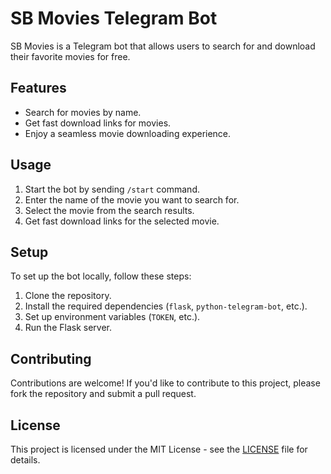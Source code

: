 # SB Movies Telegram Bot

SB Movies is a Telegram bot that allows users to search for and download their favorite movies for free.

## Features

- Search for movies by name.
- Get fast download links for movies.
- Enjoy a seamless movie downloading experience.

## Usage

1. Start the bot by sending `/start` command.
2. Enter the name of the movie you want to search for.
3. Select the movie from the search results.
4. Get fast download links for the selected movie.

## Setup

To set up the bot locally, follow these steps:

1. Clone the repository.
2. Install the required dependencies (`flask`, `python-telegram-bot`, etc.).
3. Set up environment variables (`TOKEN`, etc.).
4. Run the Flask server.

## Contributing

Contributions are welcome! If you'd like to contribute to this project, please fork the repository and submit a pull request.

## License

This project is licensed under the MIT License - see the [LICENSE](LICENSE) file for details.
